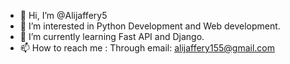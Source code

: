 - 👋 Hi, I’m @Alijaffery5
- 👀 I’m interested in Python Development and Web development.
- 🌱 I’m currently learning Fast API and Django.
- 📫 How to reach me : 
  Through email:
  alijaffery155@gmail.com

<!---
Alijaffery5/Alijaffery5 is a ✨ special ✨ repository because its `README.md` (this file) appears on your GitHub profile.
You can click the Preview link to take a look at your changes.
--->
